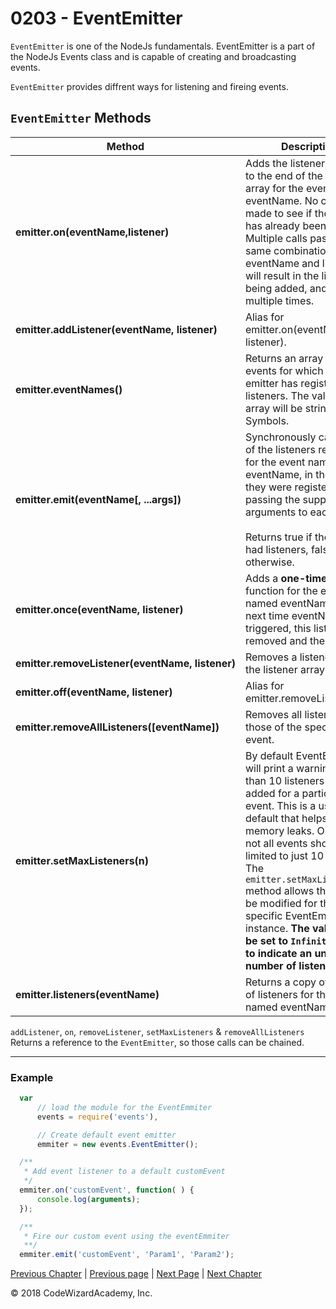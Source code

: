 # 0203 - EventEmitter

`EventEmitter` is one of the NodeJs fundamentals. 
EventEmitter is a part of the NodeJs Events class and is capable of creating and broadcasting events.

`EventEmitter` provides diffrent ways for listening and fireing events.

## `EventEmitter` Methods

Method | Description
-------|------------
**emitter.on(eventName,listener)** | Adds the listener function to the end of the listeners array for the event named eventName. No checks are made to see if the listener has already been added. Multiple calls passing the same combination of eventName and listener will result in the listener being added, and called, multiple times.
**emitter.addListener(eventName,&nbsp;listener)** | Alias for emitter.on(eventName, listener).
**emitter.eventNames()** | Returns an array listing the events for which the emitter has registered listeners. The values in the array will be strings or Symbols.
**emitter.emit(eventName[, ...args])** | Synchronously calls each of the listeners registered for the event named eventName, in the order they were registered, passing the supplied arguments to each. <br/><br/> Returns true if the event had listeners, false otherwise.
**emitter.once(eventName,&nbsp;listener)** | Adds a **one-time listener** function for the event named eventName. The next time eventName is triggered, this listener is removed and then invoked.
**emitter.removeListener(eventName,&nbsp;listener)** | Removes a listener from the listener array 
**emitter.off(eventName, listener)** | Alias for emitter.removeListener().
**emitter.removeAllListeners([eventName])**| Removes all listeners, or those of the specified event. 
**emitter.setMaxListeners(n)** | By default EventEmitters will print a warning if more than 10 listeners are added for a particular event. This is a useful default that helps finding memory leaks. Obviously, not all events should be limited to just 10 listeners. The `emitter.setMaxListeners()` method allows the limit to be modified for this specific EventEmitter instance. **The value can be set to `Infinity (or 0)` to indicate an unlimited number of listeners.**
**emitter.listeners(eventName)**| Returns a copy of the array of listeners for the event named eventName.



`addListener`, `on`, `removeListener`, `setMaxListeners` & `removeAllListeners` Returns a reference to the `EventEmitter`, so those calls can be chained.

---
### Example
```js
  var 
      // load the module for the EventEmmiter
      events = require('events'),

      // Create default event emitter
      emmiter = new events.EventEmitter();

  /**
   * Add event listener to a default customEvent
   */
  emmiter.on('customEvent', function( ) {
      console.log(arguments);
  });

  /**
   * Fire our custom event using the eventEmmiter
   **/
  emmiter.emit('customEvent', 'Param1', 'Param2');
```

[Previous Chapter](/Chapters/01-Basics) | [Previous page](/Chapters/02-NodeFundamentals/0202-module.exports.md) | [Next Page](/Chapters/02-NodeFundamentals/0204-Promises.md) | [Next Chapter](/Chapters/03-CoreModules)

&copy; 2018 CodeWizardAcademy, Inc.

